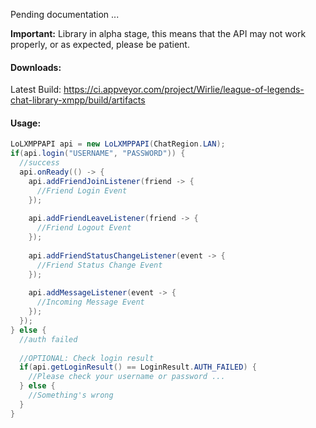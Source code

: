 Pending documentation ...

**Important:** Library in alpha stage, this means that the API may not work properly, or as expected, please be patient.

#### Downloads:
Latest Build: https://ci.appveyor.com/project/Wirlie/league-of-legends-chat-library-xmpp/build/artifacts
#### Usage:
```java
LoLXMPPAPI api = new LoLXMPPAPI(ChatRegion.LAN);
if(api.login("USERNAME", "PASSWORD")) {
  //success
  api.onReady(() -> {
    api.addFriendJoinListener(friend -> {
      //Friend Login Event
    });
    
    api.addFriendLeaveListener(friend -> {
      //Friend Logout Event
    });
    
    api.addFriendStatusChangeListener(event -> {
      //Friend Status Change Event
    });
    
    api.addMessageListener(event -> {
      //Incoming Message Event
    });
  });
} else {
  //auth failed
  
  //OPTIONAL: Check login result
  if(api.getLoginResult() == LoginResult.AUTH_FAILED) {
    //Please check your username or password ...
  } else {
    //Something's wrong
  }
}
```
